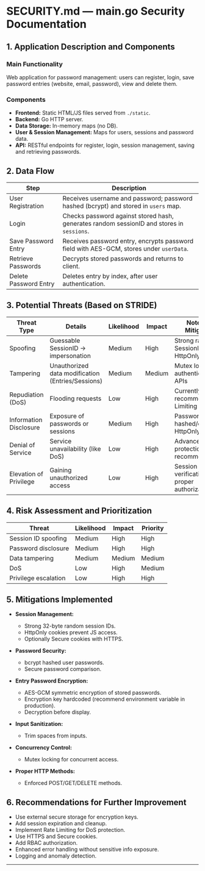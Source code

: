# SECURITY.md — main.go Security Documentation

## 1. Application Description and Components

### Main Functionality  
Web application for password management: users can register, login, save password entries (website, email, password), view and delete them.

### Components  
- **Frontend:** Static HTML/JS files served from `./static`.  
- **Backend:** Go HTTP server.  
- **Data Storage:** In-memory maps (no DB).  
- **User & Session Management:** Maps for users, sessions and password data.  
- **API:** RESTful endpoints for register, login, session management, saving and retrieving passwords.

## 2. Data Flow

| Step                 | Description                                                                               |
|----------------------|-------------------------------------------------------------------------------------------|
| User Registration    | Receives username and password; password hashed (bcrypt) and stored in `users` map.       |
| Login                | Checks password against stored hash, generates random sessionID and stores in `sessions`. |
| Save Password Entry  | Receives password entry, encrypts password field with AES-GCM, stores under `userData`.  |
| Retrieve Passwords   | Decrypts stored passwords and returns to client.                                         |
| Delete Password Entry| Deletes entry by index, after user authentication.                                       |

## 3. Potential Threats (Based on STRIDE)

| Threat Type          | Details                                          | Likelihood | Impact | Notes and Mitigations                   |
|----------------------|-------------------------------------------------|------------|--------|----------------------------------------|
| Spoofing             | Guessable SessionID → impersonation             | Medium     | High   | Strong random SessionID, HttpOnly cookie |
| Tampering            | Unauthorized data modification (Entries/Sessions)| Medium   | Medium | Mutex locks, user authentication on APIs |
| Repudiation (DoS)    | Flooding requests                                | Low        | High   | Currently no limits; recommend Rate Limiting |
| Information Disclosure| Exposure of passwords or sessions               | Medium     | High   | Passwords hashed/encrypted, HttpOnly cookies |
| Denial of Service    | Service unavailability (like DoS)                | Low        | High   | Advanced protections recommended        |
| Elevation of Privilege| Gaining unauthorized access                      | Low        | High   | Session verification, proper authorization |

## 4. Risk Assessment and Prioritization

| Threat                | Likelihood | Impact | Priority      |
|-----------------------|------------|--------|---------------|
| Session ID spoofing   | Medium     | High   | High          |
| Password disclosure   | Medium     | High   | High          |
| Data tampering        | Medium     | Medium | Medium        |
| DoS                   | Low        | High   | Medium        |
| Privilege escalation  | Low        | High   | High          |

## 5. Mitigations Implemented

- **Session Management:**  
  * Strong 32-byte random session IDs.  
  * HttpOnly cookies prevent JS access.  
  * Optionally Secure cookies with HTTPS.

- **Password Security:**  
  * bcrypt hashed user passwords.  
  * Secure password comparison.

- **Entry Password Encryption:**  
  * AES-GCM symmetric encryption of stored passwords.  
  * Encryption key hardcoded (recommend environment variable in production).  
  * Decryption before display.

- **Input Sanitization:**  
  * Trim spaces from inputs.

- **Concurrency Control:**  
  * Mutex locking for concurrent access.

- **Proper HTTP Methods:**  
  * Enforced POST/GET/DELETE methods.

## 6. Recommendations for Further Improvement

- Use external secure storage for encryption keys.  
- Add session expiration and cleanup.  
- Implement Rate Limiting for DoS protection.  
- Use HTTPS and Secure cookies.  
- Add RBAC authorization.  
- Enhanced error handling without sensitive info exposure.  
- Logging and anomaly detection.

---

